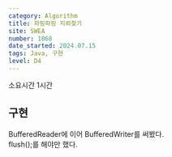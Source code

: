 ```yaml
---
category: Algorithm
title: 파핑파핑 지뢰찾기
site: SWEA
number: 1868
date_started: 2024.07.15
tags: Java, 구현
level: D4
---
```


소요시간 1시간

## 구현

BufferedReader에 이어 BufferedWriter를 써봤다.  
flush();를 해야만 했다.
